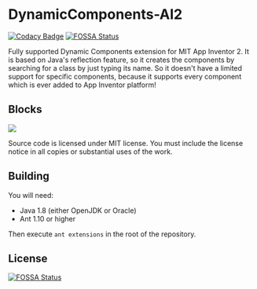 # DynamicComponents-AI2
[![Codacy Badge](https://api.codacy.com/project/badge/Grade/c9fee4822c864505a2ade6d19731caa5)](https://app.codacy.com/manual/ysfchn/DynamicComponents-AI2?utm_source=github.com&utm_medium=referral&utm_content=ysfchn/DynamicComponents-AI2&utm_campaign=Badge_Grade_Dashboard)
[![FOSSA Status](https://app.fossa.com/api/projects/git%2Bgithub.com%2Fysfchn%2FDynamicComponents-AI2.svg?type=shield)](https://app.fossa.com/projects/git%2Bgithub.com%2Fysfchn%2FDynamicComponents-AI2?ref=badge_shield)

Fully supported Dynamic Components extension for MIT App Inventor 2. It is based on Java's reflection feature, so it creates the components by searching for a class by just typing its name. So it doesn't have a limited support for specific components, because it supports every component which is ever added to App Inventor platform!

## Blocks

![](blocks.png)

Source code is licensed under MIT license. You must include the license notice in all copies or substantial uses of the work.

## Building

You will need:

* Java 1.8 (either OpenJDK or Oracle) 
* Ant 1.10 or higher

Then execute `ant extensions` in the root of the repository.

## License
[![FOSSA Status](https://app.fossa.com/api/projects/git%2Bgithub.com%2Fysfchn%2FDynamicComponents-AI2.svg?type=large)](https://app.fossa.com/projects/git%2Bgithub.com%2Fysfchn%2FDynamicComponents-AI2?ref=badge_large)
